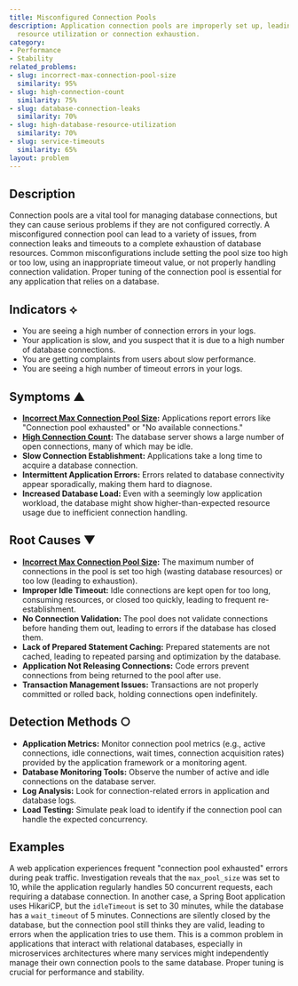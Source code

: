 ```yaml
---
title: Misconfigured Connection Pools
description: Application connection pools are improperly set up, leading to inefficient
  resource utilization or connection exhaustion.
category:
- Performance
- Stability
related_problems:
- slug: incorrect-max-connection-pool-size
  similarity: 95%
- slug: high-connection-count
  similarity: 75%
- slug: database-connection-leaks
  similarity: 70%
- slug: high-database-resource-utilization
  similarity: 70%
- slug: service-timeouts
  similarity: 65%
layout: problem
---
```


## Description
Connection pools are a vital tool for managing database connections, but they can cause serious problems if they are not configured correctly. A misconfigured connection pool can lead to a variety of issues, from connection leaks and timeouts to a complete exhaustion of database resources. Common misconfigurations include setting the pool size too high or too low, using an inappropriate timeout value, or not properly handling connection validation. Proper tuning of the connection pool is essential for any application that relies on a database.

## Indicators ⟡
- You are seeing a high number of connection errors in your logs.
- Your application is slow, and you suspect that it is due to a high number of database connections.
- You are getting complaints from users about slow performance.
- You are seeing a high number of timeout errors in your logs.

## Symptoms ▲

- **[Incorrect Max Connection Pool Size](incorrect-max-connection-pool-size.md):** Applications report errors like "Connection pool exhausted" or "No available connections."
- **[High Connection Count](high-connection-count.md):** The database server shows a large number of open connections, many of which may be idle.
- **Slow Connection Establishment:** Applications take a long time to acquire a database connection.
- **Intermittent Application Errors:** Errors related to database connectivity appear sporadically, making them hard to diagnose.
- **Increased Database Load:** Even with a seemingly low application workload, the database might show higher-than-expected resource usage due to inefficient connection handling.

## Root Causes ▼

- **[Incorrect Max Connection Pool Size](incorrect-max-connection-pool-size.md):** The maximum number of connections in the pool is set too high (wasting database resources) or too low (leading to exhaustion).
- **Improper Idle Timeout:** Idle connections are kept open for too long, consuming resources, or closed too quickly, leading to frequent re-establishment.
- **No Connection Validation:** The pool does not validate connections before handing them out, leading to errors if the database has closed them.
- **Lack of Prepared Statement Caching:** Prepared statements are not cached, leading to repeated parsing and optimization by the database.
- **Application Not Releasing Connections:** Code errors prevent connections from being returned to the pool after use.
- **Transaction Management Issues:** Transactions are not properly committed or rolled back, holding connections open indefinitely.

## Detection Methods ○

- **Application Metrics:** Monitor connection pool metrics (e.g., active connections, idle connections, wait times, connection acquisition rates) provided by the application framework or a monitoring agent.
- **Database Monitoring Tools:** Observe the number of active and idle connections on the database server.
- **Log Analysis:** Look for connection-related errors in application and database logs.
- **Load Testing:** Simulate peak load to identify if the connection pool can handle the expected concurrency.

## Examples
A web application experiences frequent "connection pool exhausted" errors during peak traffic. Investigation reveals that the `max_pool_size` was set to 10, while the application regularly handles 50 concurrent requests, each requiring a database connection. In another case, a Spring Boot application uses HikariCP, but the `idleTimeout` is set to 30 minutes, while the database has a `wait_timeout` of 5 minutes. Connections are silently closed by the database, but the connection pool still thinks they are valid, leading to errors when the application tries to use them. This is a common problem in applications that interact with relational databases, especially in microservices architectures where many services might independently manage their own connection pools to the same database. Proper tuning is crucial for performance and stability.